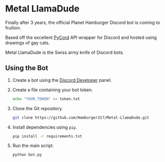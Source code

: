 # Metal LlamaDude

Finally after 3 years, the official Planet Hamburger Discord bot is coming to fruition.

Based off the excellent [PyCord](https://github.com/Pycord-Development/pycord) API wrapper for Discord and hosted using drawings of gay cats.

Metal LlamaDude is the Swiss army knife of Discord bots.

## Using the Bot

1. Create a bot using the [Discord Developer](https://discordpy.readthedocs.io/en/stable/discord.html) panel.

2. Create a file containing your bot token.

    ```sh
    echo "YOUR_TOKEN" >> token.txt
    ```

3. Clone the Git repository.

    ```sh
    git clone https://github.com/Hamburger317/Metal-LlamaDude.git
    ```

4. Install dependencies using `pip`.

    ```sh
    pip install -r requirements.txt
    ```

5. Run the main script.

    ```sh
    python bot.py
    ```
